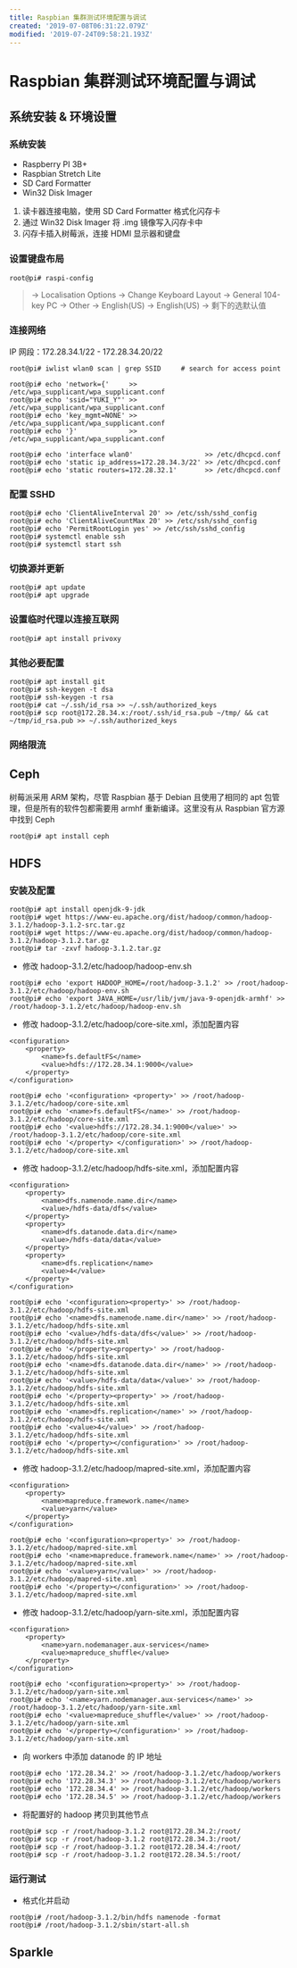 ```yaml
---
title: Raspbian 集群测试环境配置与调试
created: '2019-07-08T06:31:22.079Z'
modified: '2019-07-24T09:58:21.193Z'
---
```


# Raspbian 集群测试环境配置与调试

## 系统安装 & 环境设置
### 系统安装
- Raspberry PI 3B+
- Raspbian Stretch Lite
- SD Card Formatter
- Win32 Disk Imager
1. 读卡器连接电脑，使用 SD Card Formatter 格式化闪存卡
2. 通过 Win32 Disk Imager 将 .img 镜像写入闪存卡中
3. 闪存卡插入树莓派，连接 HDMI 显示器和键盘

### 设置键盘布局
```
root@pi# raspi-config
```
> -> Localisation Options 
> -> Change Keyboard Layout 
> -> General 104-key PC
> -> Other
> -> English(US)
> -> English(US)
> -> 剩下的选默认值

### 连接网络
IP 网段：172.28.34.1/22 - 172.28.34.20/22
```
root@pi# iwlist wlan0 scan | grep SSID     # search for access point

root@pi# echo 'network={'     >> /etc/wpa_supplicant/wpa_supplicant.conf
root@pi# echo 'ssid="YUKI_Y"' >> /etc/wpa_supplicant/wpa_supplicant.conf
root@pi# echo 'key_mgmt=NONE' >> /etc/wpa_supplicant/wpa_supplicant.conf
root@pi# echo '}'             >> /etc/wpa_supplicant/wpa_supplicant.conf

root@pi# echo 'interface wlan0'                  >> /etc/dhcpcd.conf
root@pi# echo 'static ip_address=172.28.34.3/22' >> /etc/dhcpcd.conf
root@pi# echo 'static routers=172.28.32.1'       >> /etc/dhcpcd.conf
```

### 配置 SSHD
```
root@pi# echo 'ClientAliveInterval 20' >> /etc/ssh/sshd_config
root@pi# echo 'ClientAliveCountMax 20' >> /etc/ssh/sshd_config
root@pi# echo 'PermitRootLogin yes' >> /etc/ssh/sshd_config
root@pi# systemctl enable ssh
root@pi# systemctl start ssh
```

### 切换源并更新
```
root@pi# apt update
root@pi# apt upgrade
```

### 设置临时代理以连接互联网
```
root@pi# apt install privoxy
```

### 其他必要配置
```
root@pi# apt install git
root@pi# ssh-keygen -t dsa
root@pi# ssh-keygen -t rsa
root@pi# cat ~/.ssh/id_rsa >> ~/.ssh/authorized_keys
root@pi# scp root@172.28.34.x:/root/.ssh/id_rsa.pub ~/tmp/ && cat ~/tmp/id_rsa.pub >> ~/.ssh/authorized_keys
```

### 网络限流

## Ceph
树莓派采用 ARM 架构，尽管 Raspbian 基于 Debian 且使用了相同的 apt 包管理，但是所有的软件包都需要用 armhf 重新编译。这里没有从 Raspbian 官方源中找到 Ceph
```
root@pi# apt install ceph

```

## HDFS
### 安装及配置
```
root@pi# apt install openjdk-9-jdk
root@pi# wget https://www-eu.apache.org/dist/hadoop/common/hadoop-3.1.2/hadoop-3.1.2-src.tar.gz
root@pi# wget https://www-eu.apache.org/dist/hadoop/common/hadoop-3.1.2/hadoop-3.1.2.tar.gz
root@pi# tar -zxvf hadoop-3.1.2.tar.gz
```

- 修改 hadoop-3.1.2/etc/hadoop/hadoop-env.sh
```
root@pi# echo 'export HADOOP_HOME=/root/hadoop-3.1.2' >> /root/hadoop-3.1.2/etc/hadoop/hadoop-env.sh
root@pi# echo 'export JAVA_HOME=/usr/lib/jvm/java-9-openjdk-armhf' >> /root/hadoop-3.1.2/etc/hadoop/hadoop-env.sh
```
- 修改 hadoop-3.1.2/etc/hadoop/core-site.xml，添加配置内容
```
<configuration>
    <property>
        <name>fs.defaultFS</name>
        <value>hdfs://172.28.34.1:9000</value>
    </property>
</configuration>

root@pi# echo '<configuration> <property>' >> /root/hadoop-3.1.2/etc/hadoop/core-site.xml
root@pi# echo '<name>fs.defaultFS</name>' >> /root/hadoop-3.1.2/etc/hadoop/core-site.xml
root@pi# echo '<value>hdfs://172.28.34.1:9000</value>' >> /root/hadoop-3.1.2/etc/hadoop/core-site.xml
root@pi# echo '</property> </configuration>' >> /root/hadoop-3.1.2/etc/hadoop/core-site.xml
```
- 修改 hadoop-3.1.2/etc/hadoop/hdfs-site.xml，添加配置内容
```
<configuration>
    <property>
        <name>dfs.namenode.name.dir</name>
        <value>/hdfs-data/dfs</value>
    </property>
    <property>
        <name>dfs.datanode.data.dir</name>
        <value>/hdfs-data/data</value>
    </property>
    <property>
        <name>dfs.replication</name>
        <value>4</value>
    </property>
</configuration>

root@pi# echo '<configuration><property>' >> /root/hadoop-3.1.2/etc/hadoop/hdfs-site.xml
root@pi# echo '<name>dfs.namenode.name.dir</name>' >> /root/hadoop-3.1.2/etc/hadoop/hdfs-site.xml
root@pi# echo '<value>/hdfs-data/dfs</value>' >> /root/hadoop-3.1.2/etc/hadoop/hdfs-site.xml
root@pi# echo '</property><property>' >> /root/hadoop-3.1.2/etc/hadoop/hdfs-site.xml
root@pi# echo '<name>dfs.datanode.data.dir</name>' >> /root/hadoop-3.1.2/etc/hadoop/hdfs-site.xml
root@pi# echo '<value>/hdfs-data/data</value>' >> /root/hadoop-3.1.2/etc/hadoop/hdfs-site.xml
root@pi# echo '</property><property>' >> /root/hadoop-3.1.2/etc/hadoop/hdfs-site.xml
root@pi# echo '<name>dfs.replication</name>' >> /root/hadoop-3.1.2/etc/hadoop/hdfs-site.xml
root@pi# echo '<value>4</value>' >> /root/hadoop-3.1.2/etc/hadoop/hdfs-site.xml
root@pi# echo '</property></configuration>' >> /root/hadoop-3.1.2/etc/hadoop/hdfs-site.xml
```
- 修改 hadoop-3.1.2/etc/hadoop/mapred-site.xml，添加配置内容
```
<configuration>
    <property>
        <name>mapreduce.framework.name</name>
        <value>yarn</value>
    </property>
</configuration>

root@pi# echo '<configuration><property>' >> /root/hadoop-3.1.2/etc/hadoop/mapred-site.xml
root@pi# echo '<name>mapreduce.framework.name</name>' >> /root/hadoop-3.1.2/etc/hadoop/mapred-site.xml
root@pi# echo '<value>yarn</value>' >> /root/hadoop-3.1.2/etc/hadoop/mapred-site.xml
root@pi# echo '</property></configuration>' >> /root/hadoop-3.1.2/etc/hadoop/mapred-site.xml
```
- 修改 hadoop-3.1.2/etc/hadoop/yarn-site.xml，添加配置内容
```
<configuration>
    <property>
        <name>yarn.nodemanager.aux-services</name>
        <value>mapreduce_shuffle</value>
    </property>
</configuration>

root@pi# echo '<configuration><property>' >> /root/hadoop-3.1.2/etc/hadoop/yarn-site.xml
root@pi# echo '<name>yarn.nodemanager.aux-services</name>' >> /root/hadoop-3.1.2/etc/hadoop/yarn-site.xml
root@pi# echo '<value>mapreduce_shuffle</value>' >> /root/hadoop-3.1.2/etc/hadoop/yarn-site.xml
root@pi# echo '</property></configuration>' >> /root/hadoop-3.1.2/etc/hadoop/yarn-site.xml
```
- 向 workers 中添加 datanode 的 IP 地址
```
root@pi# echo '172.28.34.2' >> /root/hadoop-3.1.2/etc/hadoop/workers
root@pi# echo '172.28.34.3' >> /root/hadoop-3.1.2/etc/hadoop/workers
root@pi# echo '172.28.34.4' >> /root/hadoop-3.1.2/etc/hadoop/workers
root@pi# echo '172.28.34.5' >> /root/hadoop-3.1.2/etc/hadoop/workers
```
- 将配置好的 hadoop 拷贝到其他节点
```
root@pi# scp -r /root/hadoop-3.1.2 root@172.28.34.2:/root/
root@pi# scp -r /root/hadoop-3.1.2 root@172.28.34.3:/root/
root@pi# scp -r /root/hadoop-3.1.2 root@172.28.34.4:/root/
root@pi# scp -r /root/hadoop-3.1.2 root@172.28.34.5:/root/
```

### 运行测试
- 格式化并启动
```
root@pi# /root/hadoop-3.1.2/bin/hdfs namenode -format
root@pi# /root/hadoop-3.1.2/sbin/start-all.sh
```


## Sparkle
